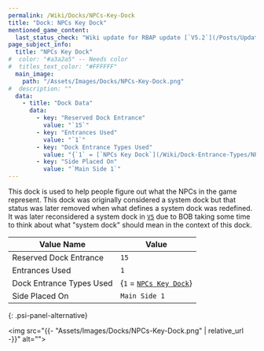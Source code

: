 ```yaml
---
permalink: /Wiki/Docks/NPCs-Key-Dock
title: "Dock: NPCs Key Dock"
mentioned_game_content:
  last_status_check: "Wiki update for RBAP update [`V5.2`](/Posts/Update-Log/5-2-0)"
page_subject_info:
  title: "NPCs Key Dock"
#  color: "#a3a2a5" -- Needs color
#  titles_text_color: "#FFFFFF"
  main_image:
    path: "/Assets/Images/Docks/NPCs-Key-Dock.png"
#  description: ""
  data:
    - title: "Dock Data"
      data:
        - key: "Reserved Dock Entrance"
          value: "`15`"
        - key: "Entrances Used"
          value: "`1`"
        - key: "Dock Entrance Types Used"
          value: "{`1` = [`NPCs Key Dock`](/Wiki/Dock-Entrance-Types/NPCs-Key-Dock)}"
        - key: "Side Placed On"
          value: "`Main Side 1`"
---
```


This dock is used to help people figure out what the NPCs in the game represent. This dock was originally considered a system dock but that status was later removed when what defines a system dock was redefined. It was later reconsidered a system dock in [`V5`](/Posts/Update-Log/5-0-0) due to BOB taking some time to think about what "system dock" should mean in the context of this dock.

| Value Name               | Value |
|-|-|
| Reserved Dock Entrance   | `15` |
| Entrances Used           | `1` |
| Dock Entrance Types Used | {`1` = [`NPCs Key Dock`](/Wiki/Dock-Entrance-Types/NPCs-Key-Dock)} |
| Side Placed On           | `Main Side 1` |
{: .psi-panel-alternative}

<img src="{{- "Assets/Images/Docks/NPCs-Key-Dock.png" | relative_url -}}" alt="">
